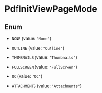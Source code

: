 

# PdfInitViewPageMode

## Enum


* `NONE` (value: `"None"`)

* `OUTLINE` (value: `"Outline"`)

* `THUMBNAILS` (value: `"Thumbnails"`)

* `FULLSCREEN` (value: `"FullScreen"`)

* `OC` (value: `"OC"`)

* `ATTACHMENTS` (value: `"Attachments"`)



